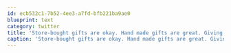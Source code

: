 ```yaml
---
id: ecb532c1-7b52-4ee3-a7fd-bfb221ba9ae0
blueprint: text
category: twitter
title: 'Store-bought gifts are okay. Hand made gifts are great. Giving your time is best'
caption: 'Store-bought gifts are okay. Hand made gifts are great. Giving your time is best'
---
```

